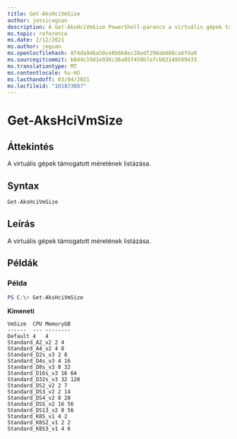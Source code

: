 ```yaml
---
title: Get-AksHciVmSize
author: jessicaguan
description: A Get-AksHciVmSize PowerShell-parancs a virtuális gépek támogatott méreteit sorolja fel.
ms.topic: reference
ms.date: 2/12/2021
ms.author: jeguan
ms.openlocfilehash: 874da946a58ce8b6b8ec28edf298ab608ca6fda0
ms.sourcegitcommit: b844c19d1e936c36a85f450b7afcb02149589433
ms.translationtype: MT
ms.contentlocale: hu-HU
ms.lasthandoff: 03/04/2021
ms.locfileid: "101873887"
---
```

# <a name="get-akshcivmsize"></a>Get-AksHciVmSize

## <a name="synopsis"></a>Áttekintés
A virtuális gépek támogatott méretének listázása.

## <a name="syntax"></a>Syntax

```powershell
Get-AksHciVmSize
```

## <a name="description"></a>Leírás
A virtuális gépek támogatott méretének listázása.

## <a name="examples"></a>Példák

### <a name="example"></a>Példa
```powershell
PS C:\> Get-AksHciVmSize
```

**Kimeneti**
```
VmSize  CPU MemoryGB
------  --- --------
Default 4   4
Standard_A2_v2 2 4
Standard_A4_v2 4 8
Standard_D2s_v3 2 8
Standard_D4s_v3 4 16
Standard_D8s_v3 8 32
Standard_D16s_v3 16 64
Standard_D32s_v3 32 128
Standard_DS2_v2 2 7
Standard_DS3_v2 2 14
Standard_DS4_v2 8 28
Standard_DS5_v2 16 56
Standard_DS13_v2 8 56
Standard_K8S_v1 4 2
Standard_K8S2_v1 2 2
Standard_K8S3_v1 4 6
``` 
